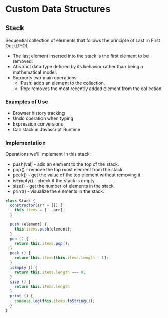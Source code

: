# Custom Data Structures
## Stack
Sequential collection of elements that follows the principle of Last In First Out (LIFO).
- The last element inserted into the stack is the first element to be removed.
- Abstract data type defined by its behavior rather than being a mathematical model.
- Supports two main operations
  - Push: adds an element to the collection.
  - Pop: removes the most recently added element from the collection.

### Examples of Use
- Browser history tracking
- Undo operation when typing
- Expression conversions
- Call stack in Javascript Runtime

### Implementation
Operations we'll implement in this stack:
- push(val) - add an element to the top of the stack.
- pop() - remove the top most element from the stack.
- peek() - get the value of the top element without removing it.
- isEmpty() - check if the stack is empty.
- size() - get the number of elements in the stack.
- print() - visualize the elements in the stack.

```js
class Stack {
  constructor(arr = []) {
    this.items = [...arr];
  }

  push (element) {
    this.items.push(element);
  }
  pop () {
    return this.items.pop();
  }
  peek () {
    return this.items[this.items.length - 1];
  }
  isEmpty () {
    return this.items.length === 0;
  }
  size () {
    return this.items.length
  }
  print () {
    console.log(this.items.toString());
  }
}
```
